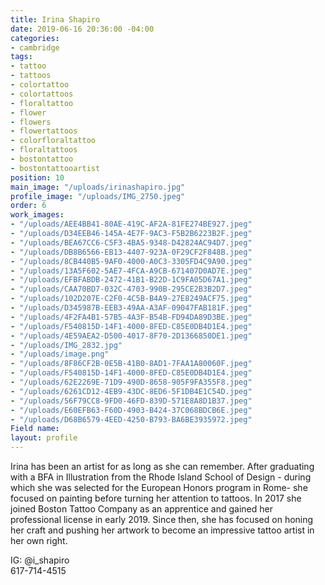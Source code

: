 ```yaml
---
title: Irina Shapiro
date: 2019-06-16 20:36:00 -04:00
categories:
- cambridge
tags:
- tattoo
- tattoos
- colortattoo
- colortattoos
- floraltattoo
- flower
- flowers
- flowertattoos
- colorfloraltattoo
- floraltattoos
- bostontattoo
- bostontattooartist
position: 10
main_image: "/uploads/irinashapiro.jpg"
profile_image: "/uploads/IMG_2750.jpeg"
order: 6
work_images:
- "/uploads/AEE4BB41-80AE-419C-AF2A-81FE274BE927.jpeg"
- "/uploads/D34EEB46-145A-4E7F-9AC3-F5B2B6223B2F.jpeg"
- "/uploads/BEA67CC6-C5F3-4BA5-9348-D42824AC94D7.jpeg"
- "/uploads/DB8B6566-EB13-4407-923A-0F29CF2F848B.jpeg"
- "/uploads/8CB440B5-9AF0-4000-A0C3-3305FD4C9A90.jpeg"
- "/uploads/13A5F602-5AE7-4FCA-A9CB-671407D0AD7E.jpeg"
- "/uploads/EFBFABDB-2472-41B1-B22D-1C9FA05D67A1.jpeg"
- "/uploads/CAA70BD7-032C-4703-990B-295CE2B3B2D7.jpeg"
- "/uploads/102D207E-C2F0-4C5B-B4A9-27E8249ACF75.jpeg"
- "/uploads/D345987B-EEB3-49AA-A3AF-09047FAB181F.jpeg"
- "/uploads/4F2FA4B1-57B5-4A3F-B54B-FD94DA89D3BE.jpeg"
- "/uploads/F540815D-14F1-4000-8FED-C85E0DB4D1E4.jpeg"
- "/uploads/4E59AEA2-D500-4017-8F70-2D1366850DE1.jpeg"
- "/uploads/IMG_2832.jpg"
- "/uploads/image.png"
- "/uploads/8F86CF2B-0E5B-41B0-8AD1-7FAA1A80060F.jpeg"
- "/uploads/F540815D-14F1-4000-8FED-C85E0DB4D1E4.jpeg"
- "/uploads/62E2269E-71D9-490D-8658-905F9FA355F8.jpeg"
- "/uploads/6261CD12-4EB9-43DC-8ED6-5F1DB4E1C54D.jpeg"
- "/uploads/56F79CC8-9FD0-46FD-839D-571E8A8D1B37.jpeg"
- "/uploads/E60EFB63-F60D-4903-B424-37C068BDCB6E.jpeg"
- "/uploads/D68B6579-4EED-4250-B793-BA6BE3935972.jpeg"
Field name: 
layout: profile
---
```


Irina has been an artist for as long as she can remember. After graduating with a BFA in Illustration from the Rhode Island School of Design - during which she was selected for the European Honors program in Rome- she focused on painting before turning her attention to tattoos. In 2017 she joined Boston Tattoo Company as an apprentice and gained her professional license in early 2019. Since then, she has focused on honing her craft and pushing her artwork to become an impressive tattoo artist in her own right. 

IG: @i_shapiro  
617-714-4515
